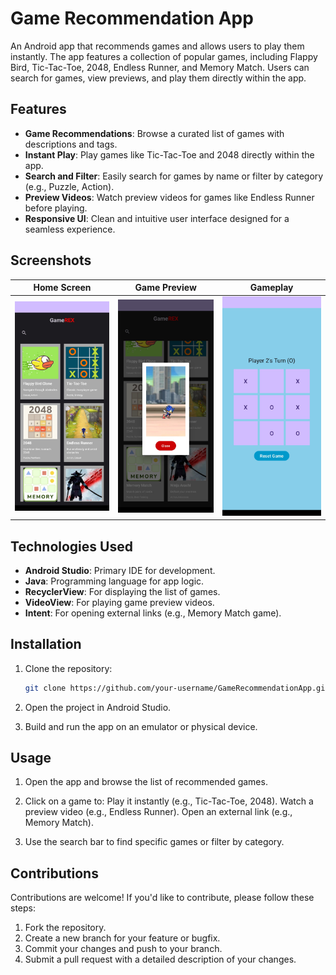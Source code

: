 # Game Recommendation App

An Android app that recommends games and allows users to play them instantly. The app features a collection of popular games, including Flappy Bird, Tic-Tac-Toe, 2048, Endless Runner, and Memory Match. Users can search for games, view previews, and play them directly within the app.

## Features
- **Game Recommendations**: Browse a curated list of games with descriptions and tags.
- **Instant Play**: Play games like Tic-Tac-Toe and 2048 directly within the app.
- **Search and Filter**: Easily search for games by name or filter by category (e.g., Puzzle, Action).
- **Preview Videos**: Watch preview videos for games like Endless Runner before playing.
- **Responsive UI**: Clean and intuitive user interface designed for a seamless experience.

## Screenshots
| Home Screen | Game Preview | Gameplay |
|-------------|--------------|----------|
| <img src="app/screenshots/home_screen.png" width="200"> | <img src="app/screenshots/game_preview.png" width="200"> | <img src="app/screenshots/gameplay.png" width="200"> |

## Technologies Used
- **Android Studio**: Primary IDE for development.
- **Java**: Programming language for app logic.
- **RecyclerView**: For displaying the list of games.
- **VideoView**: For playing game preview videos.
- **Intent**: For opening external links (e.g., Memory Match game).

## Installation
1. Clone the repository:
   ```bash
   git clone https://github.com/your-username/GameRecommendationApp.git
2. Open the project in Android Studio.

3. Build and run the app on an emulator or physical device.

## Usage
1. Open the app and browse the list of recommended games.
   
3. Click on a game to:
   Play it instantly (e.g., Tic-Tac-Toe, 2048).
   Watch a preview video (e.g., Endless Runner).
   Open an external link (e.g., Memory Match).
   
4. Use the search bar to find specific games or filter by category.
   
## Contributions
Contributions are welcome! If you'd like to contribute, please follow these steps:
1. Fork the repository.
2. Create a new branch for your feature or bugfix.
3. Commit your changes and push to your branch.
4. Submit a pull request with a detailed description of your changes.
